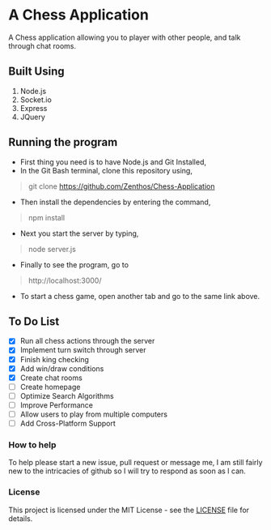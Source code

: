 # A Chess Application
A Chess application allowing you to player with other people, and talk through chat rooms.

## Built Using
1. Node.js
2. Socket.io
3. Express
4. JQuery

## Running the program

- First thing you need is to have Node.js and Git Installed,
- In the Git Bash terminal, clone this repository using,
> git clone https://github.com/Zenthos/Chess-Application
- Then install the dependencies by entering the command,
> npm install
- Next you start the server by typing,
> node server.js
- Finally to see the program, go to
> http://localhost:3000/
- To start a chess game, open another tab and go to the same link above.

## To Do List
- [X] Run all chess actions through the server
- [X] Implement turn switch through server
- [X] Finish king checking
- [X] Add win/draw conditions
- [X] Create chat rooms
- [ ] Create homepage
- [ ] Optimize Search Algorithms
- [ ] Improve Performance
- [ ] Allow users to play from multiple computers
- [ ] Add Cross-Platform Support

### How to help

To help please start a new issue, pull request or message me, I am still fairly new to the intricacies of github so I will try to respond as soon as I can.

### License

This project is licensed under the MIT License - see the [LICENSE](https://github.com/Zenthos/Chess-Application/blob/master/LICENSE.md) file for details.
